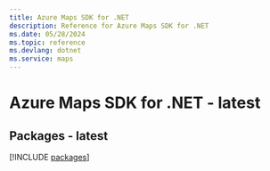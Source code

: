 ```yaml
---
title: Azure Maps SDK for .NET
description: Reference for Azure Maps SDK for .NET
ms.date: 05/28/2024
ms.topic: reference
ms.devlang: dotnet
ms.service: maps
---
```

# Azure Maps SDK for .NET - latest
## Packages - latest
[!INCLUDE [packages](maps-index.md)]